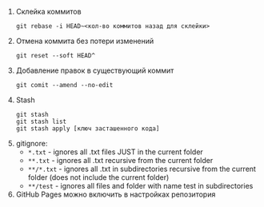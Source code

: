 1. Склейка коммитов 
    ```
    git rebase -i HEAD~<кол-во коммитов назад для склейки>
    ```
2. Отмена коммита без потери изменений
    ```
    git reset --soft HEAD^
    ```
3. Добавление правок в существующий коммит
    ```
    git comit --amend --no-edit
    ```
4. Stash
    ```
    git stash
    git stash list
    git stash apply [ключ засташенного кода]
    ```
5. gitignore:  
    * `*.txt` - ignores all .txt files JUST in the current folder
    * `**.txt` - ignores all .txt recursive from the current folder
    * `**/*.txt` - ignores all .txt in subdirectories recursive from the current folder (does not include the current folder)
    * `**/test` - ignores all files and folder with name test in subdirectories
6. GitHub Pages можно включить в настройках репозитория